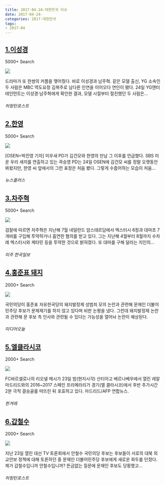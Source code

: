 ```yaml
---
title: 2017-04-24-대한민국 이슈
date: 2017-04-24-
categories: 2017-대한민국
tags: 
- 2017-04
---
```


[1.이성경](http://www.huffingtonpost.kr/2017/04/24/story_n_16205596.html)
--

5000+ Search

![](http:)

드라마가 또 한쌍의 커플을 맺어줬다. 바로 이성경과 남주혁. 같은 모델 출신, YG 소속인 두 사람은 MBC 역도요정 김복주로 남다른 인연을 이어오다 연인이 됐다. 24일 YG엔터테인먼트는 이성경·남주혁에게 확인한 결과, 모델 시절부터 절친했던 두 사람은...
###### 허핑턴포스트

[2.한영](http://news.chosun.com/site/data/html_dir/2017/04/25/2017042501032.html)
--

5000+ Search

![](http:)

[OSEN=박진영 기자] 미우새 PD가 김건모와 한영의 만남 그 이후를 언급했다. SBS 미운 우리 새끼를 연출하고 있는 곽승영 PD는 24일 OSEN에 김건모 씨를 정말 오랫동안 봐왔지만, 한영 씨 앞에서의 그런 표정은 처음 봤다. 그렇게 수줍어하는 모습이 처음...
###### 뉴스플러스

[3.차주혁](http://koreatimes.com/article/20170424/1052235)
--

5000+ Search

![](http:)

검찰에 따르면 차주혁은 지난해 7월 네덜란드 암스테르담에서 엑스터시 6정과 대마초 7개비를 구입해 투약하거나 흡연한 혐의를 받고 있다. 그는 지난해 4월부터 8월까지 수차례 엑스터시와 케타민 등을 투약한 것으로 밝혀졌다. 또 대마를 구해 달라는 지인의...
###### 미주 한국일보

[4.홍준표 돼지](http://www.mediatoday.co.kr/?mod=news&act=articleView&idxno=136408)
--

2000+ Search

![](http:)

국민의당이 홍준표 자유한국당의 돼지발정제 성범죄 모의 논란과 관련해 문재인 더불어민주당 후보가 문제제기를 하지 않고 있다며 비판 논평을 냈다. 그런데 돼지발정제 논란과 관련해 문 후보 측 인사와 관련될 수 있다는 가능성을 열어놔 논란이 예상된다.
###### 미디어오늘

[5.엘클라시코](http://www.hani.co.kr/arti/sports/soccer/791944.html)
--

2000+ Search

![](http:)

FC바르셀로나의 리오넬 메시가 23일 밤(현지시각) 산티아고 베르나베우에서 열린 레알 마드리드와의 2016~2017 스페인 프리메라리가 경기(엘 클라시코)에서 후반 추가시간 2분 극적 결승골를 떠뜨린 뒤 포효하고 있다. 마드리드/AFP 연합뉴스.
###### 한겨레

[6.갑철수](http://www.huffingtonpost.kr/2017/04/24/story_n_16199600.html)
--

2000+ Search

![](http:)

지난 23일 열린 대선 TV 토론회에서 안철수 국민의당 후보는 후보들이 서로의 대북 외교안보 정책에 대해 토론하던 중 문재인 더불어민주당 후보에게 새로운 화두를 던졌다. 제가 갑철수입니까 안철수입니까? 뜬금없는 질문에 문재인 후보도 당황했고...
###### 허핑턴포스트

